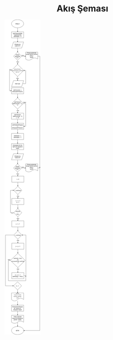 <!DOCTYPE html>
<html lang="tr">
  <head>
    <meta charset="utf-8">
  </head>
  <body>
    <h1 style="text-align: center;">Akış Şeması</h1>
    <img src="flowchart/projeflowchart.jpg" alt="Projenin akış şeması" style="text-align: center;">
  </body>
</html>
